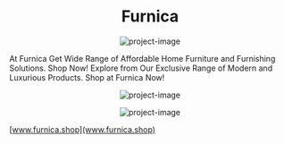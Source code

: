 <h1 align="center" id="title">Furnica</h1>

<p align="center"><img src="https://i.postimg.cc/dtGnvPGF/26-05-2023-20-17-19-REC.png" alt="project-image"></p>

<p id="description">At Furnica Get Wide Range of Affordable Home Furniture and Furnishing Solutions. Shop Now! Explore from Our Exclusive Range of Modern and Luxurious Products. Shop at Furnica Now!</p>
<p align="center"><img src="https://postimg.cc/gwPVR218](https://i.postimg.cc/9fDJ64p8/26-05-2023-20-17-48-REC.png)" alt="project-image"></p>
<p align="center"><img src="https://i.postimg.cc/SRRsdhqM/26-05-2023-20-18-10-REC.png" alt="project-image"></p>

[www.furnica.shop](www.furnica.shop)
